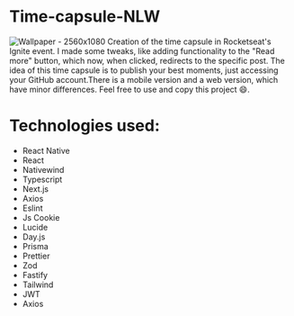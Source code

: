# Time-capsule-NLW
![Wallpaper - 2560x1080](https://github.com/JorgeCJ/Time-capsule-NLW/assets/127647774/f411e54d-3940-4532-a471-804adc57dd32)
Creation of the time capsule in Rocketseat's Ignite event. I made some tweaks, like adding functionality to the "Read more" button, which now, when clicked, redirects to the specific post. The idea of this time capsule is to publish your best moments, just accessing your GitHub account.There is a mobile version and a web version, which have minor differences. Feel free to use and copy this project 😄.
# **Technologies used:**
- React Native
- React
- Nativewind
- Typescript
- Next.js
- Axios
- Eslint
- Js Cookie
- Lucide
- Day.js
- Prisma
- Prettier
- Zod
- Fastify
- Tailwind
- JWT
- Axios
